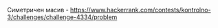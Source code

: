 Симетричен масив - https://www.hackerrank.com/contests/kontrolno-3/challenges/challenge-4334/problem

